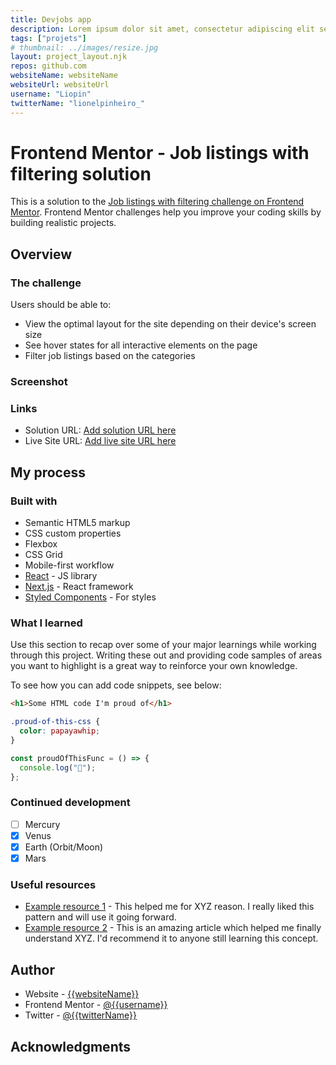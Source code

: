 ```yaml
---
title: Devjobs app
description: Lorem ipsum dolor sit amet, consectetur adipiscing elit sed do eiusmod tempor incididunt ut labore et dolore magna aliqua
tags: ["projets"]
# thumbnail: ../images/resize.jpg
layout: project_layout.njk
repos: github.com
websiteName: websiteName
websiteUrl: websiteUrl
username: "Liopin"
twitterName: "lionelpinheiro_"
---
```


# Frontend Mentor - Job listings with filtering solution

This is a solution to the [Job listings with filtering challenge on Frontend Mentor](https://www.frontendmentor.io/challenges/job-listings-with-filtering-ivstIPCt). Frontend Mentor challenges help you improve your coding skills by building realistic projects.

## Overview

### The challenge

Users should be able to:

- View the optimal layout for the site depending on their device's screen size
- See hover states for all interactive elements on the page
- Filter job listings based on the categories

### Screenshot

### Links

- Solution URL: [Add solution URL here](https://your-solution-url.com)
- Live Site URL: [Add live site URL here](https://your-live-site-url.com)

## My process

### Built with

- Semantic HTML5 markup
- CSS custom properties
- Flexbox
- CSS Grid
- Mobile-first workflow
- [React](https://reactjs.org/) - JS library
- [Next.js](https://nextjs.org/) - React framework
- [Styled Components](https://styled-components.com/) - For styles

### What I learned

Use this section to recap over some of your major learnings while working through this project. Writing these out and providing code samples of areas you want to highlight is a great way to reinforce your own knowledge.

To see how you can add code snippets, see below:

```html
<h1>Some HTML code I'm proud of</h1>
```

```css
.proud-of-this-css {
  color: papayawhip;
}
```

```js
const proudOfThisFunc = () => {
  console.log("🎉");
};
```

### Continued development

- [ ] Mercury
- [x] Venus
- [x] Earth (Orbit/Moon)
- [x] Mars

### Useful resources

- [Example resource 1](https://www.example.com) - This helped me for XYZ reason. I really liked this pattern and will use it going forward.
- [Example resource 2](https://www.example.com) - This is an amazing article which helped me finally understand XYZ. I'd recommend it to anyone still learning this concept.

## Author

- Website - [{{websiteName}}]({{websiteUrl}})
- Frontend Mentor - [@{{username}}](https://www.frontendmentor.io/profile/{{username}})
- Twitter - [@{{twitterName}}](https://www.twitter.com/{{twitterName}})

## Acknowledgments
